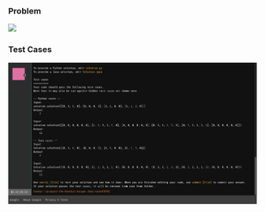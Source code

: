 ### Problem
![](https://github.com/manan9299/google-foobar/blob/master/L3_PrepareTheBunniesEscape_1.png)

### Test Cases
![](https://github.com/manan9299/google-foobar/blob/master/images/L3_PrepareTheBunniesEscape_2.png)